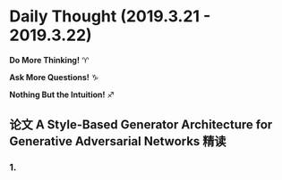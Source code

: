 # Daily Thought (2019.3.21 - 2019.3.22)
**Do More Thinking!** ♈ 

**Ask More Questions!** ♑

**Nothing But the Intuition!** ♐

## 论文 A Style-Based Generator Architecture for Generative Adversarial Networks 精读

### 1.

